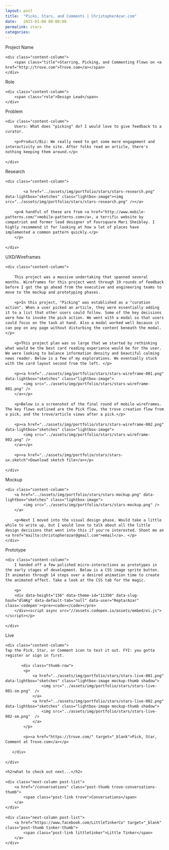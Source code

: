 ```yaml
---
layout: post
title:  "Picks, Stars, and Comments | ChristopherAzar.com"
date:   2015-01-08 00:00:00
permalink: stars
categories:
---
```


<!-- Begin Hero Row -->
<div class="hero row trove-stars-hero">
</div>

<!-- Begin Title Row -->
<div class="row title">
    <div class="label-column">
        <div>Project Name</div>
    </div>

    <div class="content-column">
        <span class="title">Starring, Picking, and Commenting Flows on <a href="http://trove.com">Trove.com</a></span>
    </div>
</div>

<!-- Begin Role Row -->
<div class="row role">
    <div class="label-column">
        <div>Role</div>
    </div>

    <div class="content-column">
        <span class="role">Design Lead</span>
    </div>
</div>



<!-- Begin Problem Row -->
<div class="row problem">
    <div class="label-column">
        Problem
    </div>

    <div class="content-column">
        Users: What does "picking" do? I would love to give feedback to a curator.

        <p>Product/Biz: We really need to get some more engagement and interactivity on the site. After folks read an article, there's nothing keeping them around.</p>

    </div>
</div>

<!-- Begin Research Row -->
<div class="row research">
    <div class="label-column">
        Research
    </div>

    <div class="content-column">

            <a href="../assets/img/portfolio/stars/stars-research.png" data-lightbox="sketches" class="lightbox-image"><img src="../assets/img/portfolio/stars/stars-research.png" /></a>

        <p>A handful of these are from <a href="http://www.mobile-patterns.com/">mobile-patterns.com</a>, a terrific website by compatriot and former lead designer of Foursquare Mari Sheibley. I highly recommend it for looking at how a lot of places have implemented a common pattern quickly.</p>
        </p>

    </div>
</div>

<!-- Begin Sketches Row
<div class="row sketches">
    <div class="label-column">
        Sketches
    </div>

    <div class="content-column">

    </div>
</div>-->

<!-- Begin UX row -->
<div class="row Rx">
    <div class="label-column">
        UXD/Wireframes
    </div>

    <div class="content-column">

        This project was a massive undertaking that spanned several months. Wireframes for this project went through 19 rounds of feedback before I got the go ahead from the executive and engineering teams to move to the mockup and prototyping phases.

        <p>In this project, "Picking" was established as a "curation action". When a user picked an article, they were essentially adding it to a list that other users could follow. Some of the key decisions were how to invoke the pick action. We went with a modal so that users could focus on the task at hand. Also a modal worked well because it can pop on any page without disturbing the content beneath the modal.</p>

        <p>This project plan was so large that we started by rethinking what would be the best card reading experience would be for the user. We were looking to balance information density and beautiful calming news reader. Below is a few of my explorations. We eventually stuck with the card layout second from the left. </p>

        <p><a href="../assets/img/portfolio/stars/stars-wireframe-001.png" data-lightbox="sketches" class="lightbox-image">
            <img src="../assets/img/portfolio/stars/stars-wireframe-001.png" />
        </a></p>

        <p>Below is a screenshot of the final round of mobile wireframes. The key flows outlined are the Pick flow, the trove creation flow from a pick, and the trove/article views after a pick.</p>

        <p><a href="../assets/img/portfolio/stars/stars-wireframe-002.png" data-lightbox="sketches" class="lightbox-image">
            <img src="../assets/img/portfolio/stars/stars-wireframe-002.png" />
        </a></p>

        <p><a href="../assets/img/portfolio/stars/stars-ux.sketch">Download sketch file</a></p>

    </div>
</div>

<!-- Begin Mockup Row -->
<div class="row mockup">
    <div class="label-column">
        Mockup
    </div>

    <div class="content-column">
        <a href="../assets/img/portfolio/stars/stars-mockup.png" data-lightbox="sketches" class="lightbox-image">
            <img src="../assets/img/portfolio/stars/stars-mockup.png" />
        </a>

        <p>Next I moved into the visual design phase. Would take a little while to write up, but I would love to talk about all the little design decisions that went into this if you're interested. Shoot me an <a href="mailto:christopherazar@gmail.com">email</a>. </p>
    </div>

</div>


<!-- Begin Prototype Row -->
<div class="row prototype">
    <div class="label-column">
        Prototype
    </div>

    <div class="content-column">
        I handed off a few polished micro-interactions as prototypes in the early stages of development. Below is a CSS image sprite button. It animates through 14 steps over a desired animation time to create the animated effect. Take a look at the CSS tab for the magic.

        <p>
        <div data-height="156" data-theme-id="11350" data-slug-hash="dlmKg" data-default-tab="null" data-user="ReptarAzar" class='codepen'><pre><code></code></pre>
        </div><script async src="//assets.codepen.io/assets/embed/ei.js"></script></p>

    </div>
</div>

<!-- Begin Live Row -->
<div class="row live">
    <div class="label-column">
        Live
    </div>

    <div class="content-column">
    Tap the Pick, Star, or Comment icon to test it out. FYI: you gotta register or sign in first.

           <div class="thumb-row">
            <p>
                <a href="../assets/img/portfolio/stars/stars-live-001.png" data-lightbox="sketches" class="lightbox-image mockup-thumb shadow">
                    <img src="../assets/img/portfolio/stars/stars-live-001-sm.png"  />
                </a>
                <a href="../assets/img/portfolio/stars/stars-live-002.png" data-lightbox="sketches" class="lightbox-image mockup-thumb shadow">
                    <img src="../assets/img/portfolio/stars/stars-live-002-sm.png"  />
                </a>
            </p>

            <p><a href="https://trove.com/" target="_blank">Pick, Star, Comment at Trove.com</a></p>

       </div>

    </div>
</div>

<!-- Begin Next Row -->
<div class="row next">

    <h2>what to check out next...</h2>

    <div class="next-column post-list">
        <a href="/conversations" class="post-thumb trove-conversations-thumb">
            <span class="post-link trove">Conversations</span>
        </a>
    </div>

    <div class="next-column post-list">
        <a href="https://www.facebook.com/LittleTinkerCo" target="_blank" class="post-thumb tinker-thumb">
            <span class="post-link littletinker">Little Tinker</span>
        </a>
    </div>
</div>
